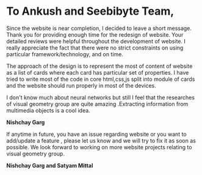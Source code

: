 #	To Ankush and Seebibyte Team,

Since the website is near completion, I decided to leave a short message. Thank you for providing enough time for the redesign of website. Your detailed reviews were helpful throughout the development of website. I really appreciate the fact that there were no strict constraints on using particular framework/technology, and on time.
	
The approach of the design is to represent the most of content of website as a list of cards where each card has particular set of properties. I have tried to write most of the code in core html,css,js split into module of cards and the website should run properly in most of the devices.
	
I don't know much about neural networks but still I feel that the researches of visual geometry group are quite amazing .Extracting information from multimedia objects is a cool idea.

**Nishchay Garg**

If anytime in future, you have an issue regarding website or you want to add/update a feature , please let us know and we will try to fix it as soon as possible. We look forward to working on more website projects relating to visual geometry group.

**Nishchay Garg and Satyam Mittal**
	

	

